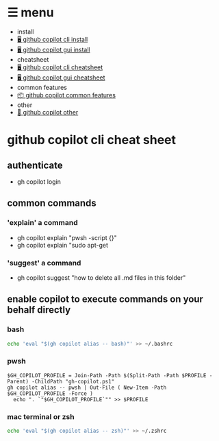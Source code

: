 <!-- menu-start -->
# ☰ menu

- install
 - [🖥️ github copilot cli install](0-1-github-copilot-cli-install.md)  
 - [🖥 github copilot gui install](0-2-github-copilot-gui-install.md)  
- cheatsheet
 - [🖥️ github copilot cli cheatsheet](1-1-github-copilot-cli-cheatsheet.md)  
 - [🖥 github copilot gui cheatsheet](1-2-github-copilot-gui-cheatsheet.md)  
- common features
 - [📦 github copilot common features](1-3-github-copilot-common.md)  
- other
 - [🎯 github copilot other](2-1-github-copilot-other.md)  
<!-- menu-end -->

# github copilot cli cheat sheet

## authenticate

- gh copilot login

## common commands

### 'explain' a command

- gh copilot explain "pwsh -script {}"
- gh copilot explain "sudo apt-get

### 'suggest' a command

- gh copilot suggest "how to delete all .md files in this folder"

## enable copilot to execute commands on your behalf directly

### bash

```bash
echo 'eval "$(gh copilot alias -- bash)"' >> ~/.bashrc
```

### pwsh

```pwsh
$GH_COPILOT_PROFILE = Join-Path -Path $(Split-Path -Path $PROFILE -Parent) -ChildPath "gh-copilot.ps1"
gh copilot alias -- pwsh | Out-File ( New-Item -Path $GH_COPILOT_PROFILE -Force )
  echo ". `"$GH_COPILOT_PROFILE`"" >> $PROFILE
```

### mac terminal or zsh

```zsh
echo 'eval "$(gh copilot alias -- zsh)"' >> ~/.zshrc
```
